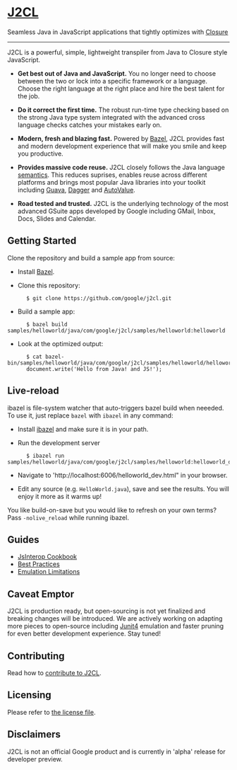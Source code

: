 # [J2CL](https://github.com/google/j2cl)

Seamless Java in JavaScript applications that tightly optimizes with
[Closure](https://github.com/google/closure-compiler)

---
J2CL is a powerful, simple, lightweight transpiler from Java to Closure style JavaScript.

* **Get best out of Java and JavaScript.** You no longer need to choose between
the two or lock into a specific framework or a language. Choose the right language
at the right place and hire the best talent for the job.

* **Do it correct the first time.** The robust run-time type checking based on the
strong Java type system integrated with the advanced cross language checks catches
your mistakes early on.

* **Modern, fresh and blazing fast.** Powered by [Bazel](https://bazel.build/),
J2CL provides fast and modern development experience that will make you smile and
keep you productive.

* **Provides massive code reuse.** J2CL closely follows the Java language
[semantics](docs/limitations.md). This reduces suprises, enables reuse across
different platforms and brings most popular Java libraries into your toolkit
including [Guava](https://github.com/google/guava), [Dagger](https://google.github.io/dagger/)
and [AutoValue](https://github.com/google/auto/tree/master/value).

* **Road tested and trusted.** J2CL is the underlying technology of the most
advanced GSuite apps developed by Google including GMail, Inbox, Docs, Slides
and Calendar.


Getting Started
---
Clone the repository and build a sample app from source:

- Install [Bazel](https://bazel.build/versions/master/docs/install.html).

- Clone this repository:

```shell
      $ git clone https://github.com/google/j2cl.git
```

- Build a sample app:

```shell
      $ bazel build samples/helloworld/java/com/google/j2cl/samples/helloworld:helloworld
```

- Look at the optimized output:

```shell
      $ cat bazel-bin/samples/helloworld/java/com/google/j2cl/samples/helloworld/helloworld.js
      document.write('Hello from Java! and JS!');
```


Live-reload
---
ibazel is file-system watcher that auto-triggers bazel build when neeeded.
To use it, just replace ```bazel``` with ```ibazel``` in any command:

- Install [ibazel](https://github.com/bazelbuild/bazel-watcher#installation) and make sure it is in your path.

- Run the development server

```shell
      $ ibazel run samples/helloworld/java/com/google/j2cl/samples/helloworld:helloworld_dev_server
```
- Navigate to 'http://localhost:6006/helloworld_dev.html" in your browser.

- Edit any source (e.g. ```HelloWorld.java```), save and see the results.
You will enjoy it more as it warms up!

You like build-on-save but you would like to refresh on your own terms?
Pass ```-nolive_reload``` while running ibazel.


Guides
------
- [JsInterop Cookbook](docs/jsinterop-by-example.md)
- [Best Practices](docs/best-practices.md)
- [Emulation Limitations](docs/limitations.md)

Caveat Emptor
-------------
J2CL is production ready, but open-sourcing is not yet finalized and breaking
changes will be introduced.
We are actively working on adapting more pieces to open-source including
[Junit4](https://junit.org/junit4/) emulation and faster pruning for even better development experience.
Stay tuned!

Contributing
------------
Read how to [contribute to J2CL](CONTRIBUTING.md).

Licensing
---------
Please refer to [the license file](LICENSE).

Disclaimers
-----------
J2CL is not an official Google product and is currently in 'alpha' release for developer preview.
